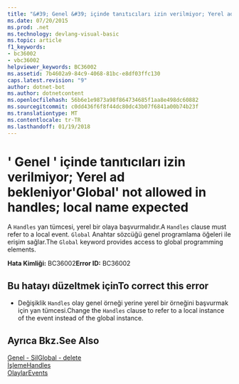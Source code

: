```yaml
---
title: "&#39; Genel &#39; içinde tanıtıcıları izin verilmiyor; Yerel ad bekleniyor"
ms.date: 07/20/2015
ms.prod: .net
ms.technology: devlang-visual-basic
ms.topic: article
f1_keywords:
- bc36002
- vbc36002
helpviewer_keywords: BC36002
ms.assetid: 7b4602a9-84c9-4068-81bc-e8df03ffc130
caps.latest.revision: "9"
author: dotnet-bot
ms.author: dotnetcontent
ms.openlocfilehash: 56b6e1e9873a98f864734685f1aa8e498dc60882
ms.sourcegitcommit: c0dd436f6f8f44dc80dc43b07f6841a00b74b23f
ms.translationtype: MT
ms.contentlocale: tr-TR
ms.lasthandoff: 01/19/2018
---
```

# <a name="39global39-not-allowed-in-handles-local-name-expected"></a><span data-ttu-id="f3eb3-102">&#39; Genel &#39; içinde tanıtıcıları izin verilmiyor; Yerel ad bekleniyor</span><span class="sxs-lookup"><span data-stu-id="f3eb3-102">&#39;Global&#39; not allowed in handles; local name expected</span></span>
<span data-ttu-id="f3eb3-103">A `Handles` yan tümcesi, yerel bir olaya başvurmalıdır.</span><span class="sxs-lookup"><span data-stu-id="f3eb3-103">A `Handles` clause must refer to a local event.</span></span> <span data-ttu-id="f3eb3-104">`Global` Anahtar sözcüğü genel programlama öğeleri ile erişim sağlar.</span><span class="sxs-lookup"><span data-stu-id="f3eb3-104">The `Global` keyword provides access to global programming elements.</span></span>  
  
 <span data-ttu-id="f3eb3-105">**Hata Kimliği:** BC36002</span><span class="sxs-lookup"><span data-stu-id="f3eb3-105">**Error ID:** BC36002</span></span>  
  
## <a name="to-correct-this-error"></a><span data-ttu-id="f3eb3-106">Bu hatayı düzeltmek için</span><span class="sxs-lookup"><span data-stu-id="f3eb3-106">To correct this error</span></span>  
  
-   <span data-ttu-id="f3eb3-107">Değişiklik `Handles` olay genel örneği yerine yerel bir örneğini başvurmak için yan tümcesi.</span><span class="sxs-lookup"><span data-stu-id="f3eb3-107">Change the `Handles` clause to refer to a local instance of the event instead of the global instance.</span></span>  
  
## <a name="see-also"></a><span data-ttu-id="f3eb3-108">Ayrıca Bkz.</span><span class="sxs-lookup"><span data-stu-id="f3eb3-108">See Also</span></span>  
 [<span data-ttu-id="f3eb3-109">Genel - Sil</span><span class="sxs-lookup"><span data-stu-id="f3eb3-109">Global - delete</span></span>](http://msdn.microsoft.com/library/18c8ba14-40f6-4978-8096-6a5852324635)  
 [<span data-ttu-id="f3eb3-110">İşleme</span><span class="sxs-lookup"><span data-stu-id="f3eb3-110">Handles</span></span>](../../visual-basic/language-reference/statements/handles-clause.md)  
 [<span data-ttu-id="f3eb3-111">Olaylar</span><span class="sxs-lookup"><span data-stu-id="f3eb3-111">Events</span></span>](../../visual-basic/programming-guide/language-features/events/index.md)
